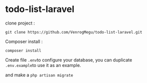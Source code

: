 # todo-list-laravel

clone project :

`git clone https://github.com/VenrogMegu/todo-list-laravel.git`

Composer install :

`composer install`

Create file `.env`to configure your database, you can duplicate `.env.example`to use it as an example.

and make a `php artisan migrate`
